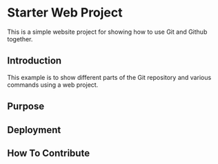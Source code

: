 # Starter Web Project

This is a simple website project for
showing how to use Git and Github together.

## Introduction

This example is to show different parts 
of the Git repository and various commands
using a web project.

## Purpose

## Deployment

## How To Contribute
